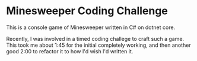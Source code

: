 # Minesweeper Coding Challenge

This is a console game of Minesweeper written in C# on dotnet core.

Recently, I was involved in a timed coding challege to craft such a game. This took me about 1:45 for 
the initial completely working, and then another good 2:00 to refactor it to how I\'d wish I\'d written it.